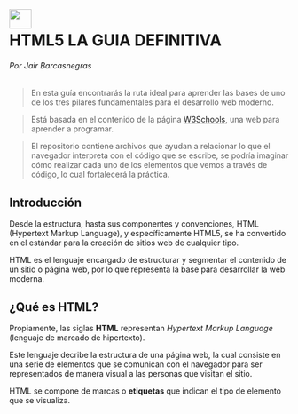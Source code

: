 
<img src="https://upload.wikimedia.org/wikipedia/commons/thumb/3/38/HTML5_Badge.svg/600px-HTML5_Badge.svg.png" width="40" height="35" style="float:left;margin-right:20px;">

# HTML5 LA GUIA DEFINITIVA
###### Por Jair Barcasnegras

> En esta guía encontrarás la ruta ideal para aprender las bases de uno de los tres pilares fundamentales para el desarrollo web moderno. 

>Está basada en el contenido de la página [W3Schools](https://www.w3schools.com), una web para aprender a programar.

>El repositorio contiene archivos que ayudan a relacionar lo que el navegador interpreta con el código que se escribe, se podría imaginar cómo realizar cada uno de los elementos que vemos a través de código, lo cual fortalecerá la práctica.


## Introducción

Desde la estructura, hasta sus componentes y convenciones, HTML (Hypertext Markup Language), y específicamente HTML5, se ha convertido en el estándar para la creación de sitios web de cualquier tipo.

HTML es el lenguaje encargado de estructurar y segmentar el contenido de un sitio o página web, por lo que representa la base para desarrollar la web moderna.

## ¿Qué es HTML?

Propiamente, las siglas **HTML** representan *Hypertext Markup Language* (lenguaje de marcado de hipertexto). 

Este lenguaje decribe la estructura de una página web, la cual consiste en una serie de elementos que se comunican con el navegador para ser representados de manera visual a las personas que visitan el sitio.

HTML se compone de marcas o **etiquetas** que indican el tipo de elemento que se visualiza.


